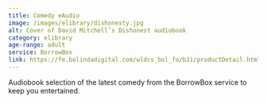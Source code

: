 ```yaml
---
title: Comedy eAudio
image: /images/elibrary/dishonesty.jpg
alt: Cover of David Mitchell’s Dishonest audiobook
category: elibrary
age-range: adult
service: BorrowBox
link: https://fe.bolindadigital.com/wldcs_bol_fo/b2i/productDetail.html?productId=BOL_755949&fromPage=1&b2bSite=4172
---
```


Audiobook selection of the latest comedy from the BorrowBox service to keep you entertained.

